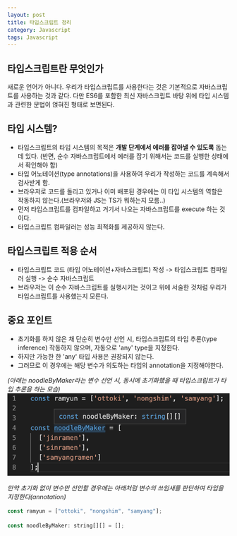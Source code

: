 ```yaml
---
layout: post
title: 타입스크립트 정리
category: Javascript
tags: Javascript
---
```


## 타입스크립트란 무엇인가

새로운 언어가 아니다. 우리가 타입스크립트를 사용한다는 것은 기본적으로 자바스크립트를 사용하는 것과 같다.
다만 ES6를 포함한 최신 자바스크립트 바탕 위에 타입 시스템과 관련한 문법이 얹혀진 형태로 보면된다.

## 타입 시스템?

- 타입스크립트의 타입 시스템의 목적은 **개발 단계에서 에러를 잡아낼 수 있도록** 돕는 데 있다.
  (반면, 순수 자바스크립트에서 에러를 잡기 위해서는 코드를 실행한 상태에서 확인해야 함)
- 타입 어노테이션(type annotations)을 사용하여 우리가 작성하는 코드를 계속해서 검사받게 함.
- 브라우저로 코드를 돌리고 있거나 이미 배포된 경우에는 이 타입 시스템의 역할은 작동하지 않는다.(브라우저와 JS는 TS가 뭐하는지 모름..)
- 먼저 타입스크립트를 컴파일하고 거기서 나오는 자바스크립트를 execute 하는 것이다.
- 타입스크립트 컴파일러는 성능 최적화를 제공하지 않는다.

## 타입스크립트 적용 순서

- 타입스크립트 코드 (타입 어노테이션+자바스크립트) 작성 -> 타입스크립트 컴파일러 실행 -> 순수 자바스크립트
- 브라우저는 이 순수 자바스크립트를 실행시키는 것이고 위에 서술한 것처럼 우리가 타입스크립트를 사용했는지 모른다.

## 중요 포인트

- 초기화를 하지 않은 채 단순히 변수만 선언 시, 타입스크립트의 타입 추론(type inference) 작동하지 않으며, 자동으로 'any' type을 지정한다.
- 하지만 가능한 한 'any' 타입 사용은 권장되지 않는다.
- 그러므로 이 경우에는 해당 변수가 의도하는 타입의 annotation을 지정해야한다.

_(아래는 noodleByMaker라는 변수 선언 시, 동시에 초기화했을 때 타입스크립트가 타입 추론을 하는 모습)_
![](/public/img/ts-example.png)

_만약 초기화 없이 변수만 선언할 경우에는 아래처럼 변수의 쓰임새를 판단하여 타입을 지정한다(annotation)_

```jsx
const ramyun = ["ottoki", "nongshim", "samyang"];

const noodleByMaker: string[][] = [];
```

